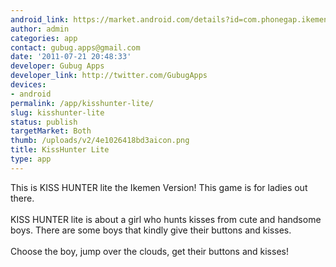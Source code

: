 ```yaml
---
android_link: https://market.android.com/details?id=com.phonegap.ikementouch
author: admin
categories: app
contact: gubug.apps@gmail.com
date: '2011-07-21 20:48:33'
developer: Gubug Apps
developer_link: http://twitter.com/GubugApps
devices: 
- android
permalink: /app/kisshunter-lite/
slug: kisshunter-lite
status: publish
targetMarket: Both
thumb: /uploads/v2/4e1026418bd3aicon.png
title: KissHunter Lite
type: app
---
```


This is KISS HUNTER lite the Ikemen Version! This game is for ladies out there.<br />
<br />
KISS HUNTER lite is about a girl who hunts kisses from cute and handsome boys. There are some boys that kindly give their buttons and kisses.<br />
<br />
Choose the boy, jump over the clouds, get their buttons and kisses!